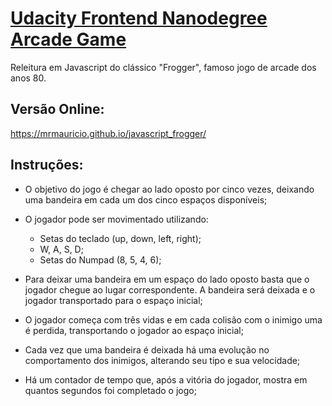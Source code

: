 # [Udacity Frontend Nanodegree Arcade Game](https://github.com/udacity/frontend-nanodegree-arcade-game)



Releitura em Javascript do clássico "Frogger", famoso jogo de arcade dos anos 80.



## Versão Online:

<https://mrmauricio.github.io/javascript_frogger/>



## Instruções:



- O objetivo do jogo é chegar ao lado oposto por cinco vezes, deixando uma bandeira em cada um dos cinco espaços disponíveis;

- O jogador pode ser movimentado utilizando:
  - Setas do teclado (up, down, left, right);
  - W, A, S, D;
  - Setas do Numpad (8, 5, 4, 6);

- Para deixar uma bandeira em um espaço do lado oposto basta que o jogador chegue ao lugar correspondente. A bandeira será deixada e o jogador transportado para o espaço inicial;

- O jogador começa com três vidas e em cada colisão com o inimigo uma é perdida, transportando o jogador ao espaço inicial;

- Cada vez que uma bandeira é deixada há uma evolução no comportamento dos inimigos, alterando seu tipo e sua velocidade;

- Há um contador de tempo que, após a vitória do jogador, mostra em quantos segundos foi completado o jogo;
  
